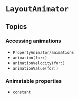 # ``LayoutAnimator``

## Topics

### Accessing animations

- ``PropertyAnimator/animations``
- ``animation(for:)``
- ``animationVelocity(for:)``
- ``animationValue(for:)``

### Animatable properties

- ``constant``
